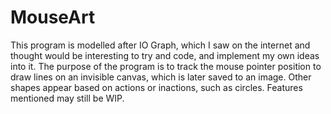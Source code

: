 # MouseArt
This program is modelled after IO Graph, which I saw on the internet and thought would be interesting to try and code,
and implement my own ideas into it. The purpose of the program is to track the mouse pointer position to draw lines on an
invisible canvas, which is later saved to an image. Other shapes appear based on actions or inactions, such as circles. 
Features mentioned may still be WIP.
